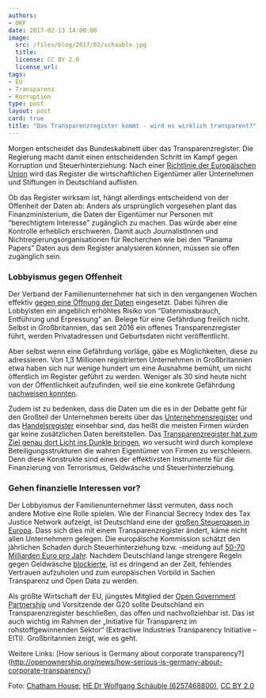 ```yaml
---
authors: 
- OKF
date: 2017-02-13 14:00:00
image:
  src: /files/blog/2017/02/schauble.jpg
  title: 
  license: CC BY 2.0
  license_url: 
tags:
- EU
- Transparenz 
- Korruption 
type: post
layout: post
card: true
title: "Das Transparenzregister kommt - wird es wirklich transparent?" 
---
```

Morgen entscheidet das Bundeskabinett über das Transparenzregister. Die Regierung macht damit einen entscheidenden Schritt im Kampf gegen Korruption und Steuerhinterziehung: Nach einer [Richtlinie der Europäischen Union](http://www.bundesfinanzministerium.de/Content/DE/Gesetzestexte/Referentenentwuerfe/2016-12-15-geldwaescherichtlinie.html) wird das Register die wirtschaftlichen Eigentümer aller Unternehmen und Stiftungen in Deutschland auflisten.

Ob das Register wirksam ist, hängt allerdings entscheidend von der Offenheit der Daten ab: Anders als ursprünglich vorgesehen plant das Finanzministerium, die Daten der Eigentümer nur Personen mit “berechtigtem Interesse” zugänglich zu machen. Das würde aber eine Kontrolle erheblich erschweren. Damit auch JournalistInnen und Nichtregierungsorganisationen für Recherchen wie bei den “Panama Papers” Daten aus dem Register analysieren können, müssen sie offen zugänglich sein.

<h3>Lobbyismus gegen Offenheit</h3>

Der Verband der Familienunternehmer hat sich in den vergangenen Wochen effektiv [gegen eine Öffnung der Daten](https://www.familienunternehmer.eu/presse-news/pressemitteilungen/detail/article/familienunternehmer-fordern-augenmass-beim-transparenzregister.html) eingesetzt. Dabei führen die Lobbyisten ein angeblich erhöhtes Risiko von “Datenmissbrauch, Entführung und Erpressung” an. Belege für eine Gefährdung freilich nicht. Selbst in Großbritannien, das seit 2016 ein offenes Transparenzregister führt, werden Privatadressen und Geburtsdaten nicht veröffentlicht.

Aber selbst wenn eine Gefährdung vorläge, gäbe es Möglichkeiten, diese zu adressieren. Von 1,3 Millionen registrierten Unternehmen in Großbritannien etwa haben sich nur wenige hundert um eine Ausnahme bemüht, um nicht öffentlich im Register geführt zu werden. Weniger als 30 sind heute nicht von der Öffentlichkeit aufzufinden, weil sie eine konkrete Gefährdung [nachweisen konnten](https://www.globalwitness.org/en-gb/blog/what-does-uk-beneficial-ownership-data-show-us/).

Zudem ist zu bedenken, dass die Daten um die es in der Debatte geht für den Großteil der Unternehmen bereits über das [Unternehmensregister](https://www.unternehmensregister.de/ureg/) und das [Handelsregister](https://www.handelsregister.de) einsehbar sind, das heißt die meisten Firmen würden gar keine zusätzlichen Daten bereitstellen. Das [Transparenzregister hat zum Ziel genau dort Licht ins Dunkle bringen](http://webfoundation.org/2017/02/the-litmus-test-how-serious-is-germany-about-corporate-transparency/), wo versucht wird durch komplexe Beteiligungsstrukturen die wahren Eigentümer von Firmen zu verschleiern. Denn diese Konstrukte sind eines der effektivsten Instrumente für die Finanzierung von Terrorismus, Geldwäsche und Steuerhinterziehung.


<h3>Gehen finanzielle Interessen vor?</h3>

Der Lobbyismus der Familienunternehmer lässt vermuten, dass noch andere Motive eine Rolle spielen. Wie der Financial Secrecy Index des Tax Justice Network aufzeigt, ist Deutschland eine der [großen Steueroasen in Europa](http://www.financialsecrecyindex.com/PDF/Germany.pdf). Dass sich dies mit einem Transparenzregister ändert, käme nicht allen Unternehmern gelegen. Die europäische Kommission schätzt den jährlichen Schaden durch Steuerhinterziehung bzw. -meidung auf [50-70 Milliarden Euro pro Jahr](http://europa.eu/rapid/press-release_MEMO-16-1351_en.htm). Nachdem Deutschland lange strengere Regeln gegen Geldwäsche [blockierte](http://www.tagesspiegel.de/wirtschaft/eu-geldwaescherichtlinie-schonzeit-fuer-das-paradies/8862142.html), ist es dringend an der Zeit, fehlendes Vertrauen aufzuholen und zum europäischen Vorbild in Sachen Transparenz und Open Data zu werden.

Als größte Wirtschaft der EU, jüngstes Mitglied der [Open Government Partnership](http://www.opengovpartnership.org/blog/beate-lohman/2017/01/10/open-government-means-becoming-better-governing) und Vorsitzende der G20 sollte Deutschland ein Transparenzregister beschließen, das offen und nachvollziehbar ist. Das ist auch wichtig im Rahmen der  „Initiative für Transparenz im rohstoffgewinnenden Sektor“ (Extractive Industries Transparency Initiative – EITI). Großbritannien zeigt, wie es geht.

Weitere Links: 
[How serious is Germany about corporate transparency?] (http://openownership.org/news/how-serious-is-germany-about-corporate-transparency/)

Foto: <a href="http://www.flickr.com/people/43398414@N04">Chatham House</a>, <a href="https://commons.wikimedia.org/wiki/File:HE_Dr_Wolfgang_Schäuble_(6257468800).jpg">HE Dr Wolfgang Schäuble (6257468800)</a>, <a href="https://creativecommons.org/licenses/by/2.0/legalcode">CC BY 2.0</a> 
